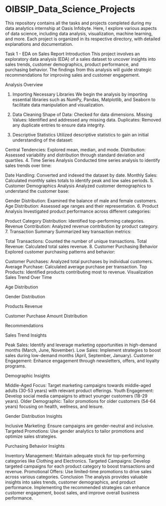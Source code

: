 # OIBSIP_Data_Science_Projects
This repository contains all the tasks and projects completed during my data analytics internship at Oasis Infobyte. Here, I explore various aspects of data science, including data analysis, visualization, machine learning, and more. Each project is organized in its respective directory, with detailed explanations and documentation.

Task 1 - EDA on Sales Report
Introduction
This project involves an exploratory data analysis (EDA) of a sales dataset to uncover insights into sales trends, customer demographics, product performance, and purchasing behavior. The findings from this analysis will guide strategic recommendations for improving sales and customer engagement.

Analysis Overview
1. Importing Necessary Libraries
We begin the analysis by importing essential libraries such as NumPy, Pandas, Matplotlib, and Seaborn to facilitate data manipulation and visualization.

2. Data Cleaning
Shape of Data: Checked for data dimensions.
Missing Values: Identified and addressed any missing data.
Duplicates: Removed any duplicate entries to ensure data integrity.
3. Descriptive Statistics
Utilized descriptive statistics to gain an initial understanding of the dataset:

Central Tendencies: Explored mean, median, and mode.
Distribution: Assessed variability and distribution through standard deviation and quartiles.
4. Time Series Analysis
Conducted time series analysis to identify sales trends over time:

Date Handling: Converted and indexed the dataset by date.
Monthly Sales: Calculated monthly sales totals to identify peak and low sales periods.
5. Customer Demographics Analysis
Analyzed customer demographics to understand the customer base:

Gender Distribution: Examined the balance of male and female customers.
Age Distribution: Assessed age ranges and their representation.
6. Product Analysis
Investigated product performance across different categories:

Product Category Distribution: Identified top-performing categories.
Revenue Contribution: Analyzed revenue contribution by product category.
7. Transaction Summary
Summarized key transaction metrics:

Total Transactions: Counted the number of unique transactions.
Total Revenue: Calculated total sales revenue.
8. Customer Purchasing Behavior
Explored customer purchasing patterns and behavior:

Customer Purchases: Analyzed total purchases by individual customers.
Average Purchase: Calculated average purchase per transaction.
Top Products: Identified products contributing most to revenue.
Visualization
Sales Trend Over Time

Age Distribution

Gender Distribution

Products Revenue

Customer Purchase Amount Distribution

Recommendations

Sales Trend Insights

Peak Sales: Identify and leverage marketing opportunities in high-demand months (March, June, November).
Low Sales: Implement strategies to boost sales during low-demand months (April, September, January).
Customer Engagement: Enhance engagement through newsletters, offers, and loyalty programs.

Demographic Insights

Middle-Aged Focus: Target marketing campaigns towards middle-aged adults (30-53 years) with relevant product offerings.
Youth Engagement: Develop social media campaigns to attract younger customers (18-29 years).
Older Demographic: Tailor promotions for older customers (54-64 years) focusing on health, wellness, and leisure.

Gender Distribution Insights

Inclusive Marketing: Ensure campaigns are gender-neutral and inclusive.
Targeted Promotions: Use gender analytics to tailor promotions and optimize sales strategies.

Purchasing Behavior Insights

Inventory Management: Maintain adequate stock for top-performing categories like Clothing and Electronics.
Targeted Campaigns: Develop targeted campaigns for each product category to boost transactions and revenue.
Promotional Offers: Use limited-time promotions to drive sales across various categories.
Conclusion
The analysis provides valuable insights into sales trends, customer demographics, and product performance. Implementing the recommended strategies can enhance customer engagement, boost sales, and improve overall business performance.
